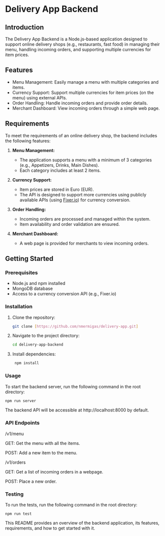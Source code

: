 # Delivery App Backend

## Introduction

The Delivery App Backend is a Node.js-based application designed to support online delivery shops (e.g., restaurants, fast food) in managing their menu, handling incoming orders, and supporting multiple currencies for item prices.

## Features

- Menu Management: Easily manage a menu with multiple categories and items.
- Currency Support: Support multiple currencies for item prices (on the menu) using external APIs.
- Order Handling: Handle incoming orders and provide order details.
- Merchant Dashboard: View incoming orders through a simple web page.

## Requirements

To meet the requirements of an online delivery shop, the backend includes the following features:

1. **Menu Management:**
   - The application supports a menu with a minimum of 3 categories (e.g., Appetizers, Drinks, Main Dishes).
   - Each category includes at least 2 items.

2. **Currency Support:**
   - Item prices are stored in Euro (EUR).
   - The API is designed to support more currencies using publicly available APIs (using [Fixer.io](http://fixer.io)) for currency conversion.

3. **Order Handling:**
   - Incoming orders are processed and managed within the system.
   - Item availability and order validation are ensured.

4. **Merchant Dashboard:**
   - A web page is provided for merchants to view incoming orders.

## Getting Started

### Prerequisites

- Node.js and npm installed
- MongoDB database
- Access to a currency conversion API (e.g., Fixer.io)

### Installation

1. Clone the repository:

   ```bash
   git clone [https://github.com/nmermigas/delivery-app.git]
   
2. Navigate to the project directory:
    ```bash
    cd delivery-app-backend

3. Install dependencies:
   ```bash
    npm install

### Usage

To start the backend server, run the following command in the root directory:

 ```bash
 npm run server
```

The backend API will be accessible at http://localhost:8000 by default.

### API Endpoints

/v1/menu

GET: Get the menu with all the items.

POST: Add a new item to the menu.

/v1/orders

GET: Get a list of incoming orders in a webpage.

POST: Place a new order.

### Testing

To run the tests, run the following command in the root directory:
```
npm run test
```

This README provides an overview of the backend application, its features, requirements, and how to get started with it.




